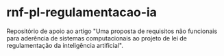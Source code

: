 # rnf-pl-regulamentacao-ia
Repositório de apoio ao artigo "Uma proposta de requisitos não funcionais para aderência de sistemas computacionais ao projeto de lei de regulamentação da inteligência artificial".
